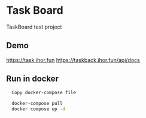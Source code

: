 # Task Board
TaskBoard test project

## Demo
https://task.ihor.fun
https://taskback.ihor.fun/api/docs


## Run in docker

```bash
  Copy docker-compose file
  
  docker-compose pull
  docker compose up -d
```

